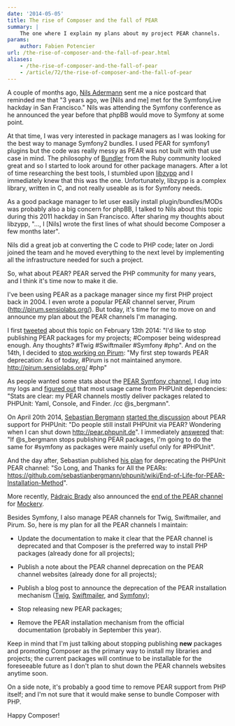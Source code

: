 ```yaml
---
date: '2014-05-05'
title: The rise of Composer and the fall of PEAR
summary: |
    The one where I explain my plans about my project PEAR channels.
params:
    author: Fabien Potencier
url: /the-rise-of-composer-and-the-fall-of-pear.html
aliases:
    - /the-rise-of-composer-and-the-fall-of-pear
    - /article/72/the-rise-of-composer-and-the-fall-of-pear
---
```


A couple of months ago, [Nils Adermann](http://naderman.de/) sent me a nice postcard that reminded me that "3 years ago, we [Nils and me] met for the SymfonyLive hackday in San Francisco." Nils was attending the Symfony conference as he announced the year before that phpBB would move to Symfony at some point.

At that time, I was very interested in package managers as I was looking for the best way to manage Symfony2 bundles. I used PEAR for symfony1 plugins but the code was really messy as PEAR was not built with that use case in mind. The philosophy of [Bundler](http://bundler.io/) from the Ruby community looked great and so I started to look around for other package managers. After a lot of time researching the best tools, I stumbled upon [libzypp](http://en.wikipedia.org/wiki/ZYpp) and I immediately knew that this was the one. Unfortunately, libzypp is a complex library, written in C, and not really useable as is for Symfony needs.

As a good package manager to let user easily install plugin/bundles/MODs was probably also a big concern for phpBB, I talked to Nils about this topic during this 2011 hackday in San Francisco. After sharing my thoughts about libzypp, "..., I [Nils] wrote the first lines of what should become Composer a few months later".

Nils did a great job at converting the C code to PHP code; later on Jordi joined the team and he moved everything to the next level by implementing all the infrastructure needed for such a project.

So, what about PEAR? PEAR served the PHP community for many years, and I think it's time now to make it die.

I've been using PEAR as a package manager since my first PHP project back in 2004. I even wrote a popular PEAR channel server, Pirum (http://pirum.sensiolabs.org/). But today, it's time for me to move on and announce my plan about the PEAR channels I'm managing.

I first [tweeted](https://twitter.com/fabpot/status/433914931130662912) about this topic on February 13th 2014: "I'd like to stop publishing PEAR packages for my projects; #Composer being widespread enough. Any thoughts? #Twig #Swiftmailer #Symfony #php". And on the 14th, I decided to [stop working on Pirum](https://twitter.com/fabpot/status/434256189258735616): "My first step towards PEAR deprecation: As of today, #Pirum is not maintained anymore. http://pirum.sensiolabs.org/ #php"

As people wanted some stats about the [PEAR Symfony channel](http://pear.symfony.com/), I dug into my logs and [figured out](https://twitter.com/fabpot/status/434288993036148736) that most usage came from PHPUnit dependencies: "Stats are clear: my PEAR channels mostly deliver packages related to PHPUnit: Yaml, Console, and Finder. /cc @s_bergmann".

On April 20th 2014, [Sebastian Bergmann](http://sebastian-bergmann.de/) [started the discussion](https://twitter.com/s_bergmann/status/457808573939326976) about PEAR support for PHPUnit: "Do people still install PHPUnit via PEAR? Wondering when I can shut down http://pear.phpunit.de". I immediately [answered](https://twitter.com/fabpot/status/457842648733478913) that: "If @s_bergmann stops publishing PEAR packages, I'm going to do the same for #symfony as packages were mainly useful only for #PHPUnit".

And the day after, Sebastian published [his plan](https://twitter.com/s_bergmann/status/458265980150767616) for deprecating the PHPUnit PEAR channel: "So Long, and Thanks for All the PEARs: https://github.com/sebastianbergmann/phpunit/wiki/End-of-Life-for-PEAR-Installation-Method".

More recently, [Pádraic Brady](http://blog.astrumfutura.com/) also announced the [end of the PEAR channel](https://github.com/padraic/mockery/pull/327) for [Mockery](http://docs.mockery.io/en/latest/).

Besides Symfony, I also manage PEAR channels for Twig, Swiftmailer, and Pirum. So, here is my plan for all the PEAR channels I maintain:

* Update the documentation to make it clear that the PEAR channel is deprecated and that Composer is the preferred way to install PHP packages (already done for all projects);

* Publish a note about the PEAR channel deprecation on the PEAR channel websites (already done for all projects);

* Publish a blog post to announce the deprecation of the PEAR installation mechanism ([Twig](http://blog.twig.sensiolabs.org/post/76626577337/pear-packages-wont-be-published-anymore), [Swiftmailer](http://blog.swiftmailer.org/post/84816320238/pear-packages-wont-be-published-anymore), and [Symfony](http://symfony.com/blog/end-of-pear-support-for-symfony));

* Stop releasing new PEAR packages;

* Remove the PEAR installation mechanism from the official documentation (probably in September this year).

Keep in mind that I'm just talking about stopping publishing **new** packages and promoting Composer as the primary way to install my libraries and projects; the current packages will continue to be installable for the foreseeable future as I don't plan to shut down the PEAR channels websites anytime soon.

On a side note, it's probably a good time to remove PEAR support from PHP itself; and I'm not sure that it would make sense to bundle Composer with PHP.

Happy Composer!
